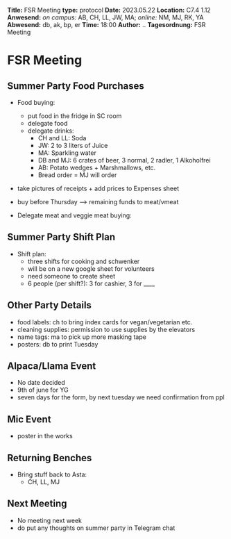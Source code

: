 **Title:** FSR Meeting
**type:** protocol
**Date:** 2023.05.22
**Location:** C7.4 1.12 
**Anwesend:** _on campus:_ AB, CH, LL, JW, MA; _online:_ NM, MJ, RK, YA
**Abwesend:** db, ak, bp, er
**Time:** 18:00
**Author:** ..
**Tagesordnung:** FSR Meeting

# FSR Meeting

## Summer Party Food Purchases
* Food buying:
	* put food in the fridge in SC room
	* delegate food 
	* delegate drinks:
		* CH and LL: Soda
		* JW: 2 to 3 liters of Juice
		* MA: Sparkling water
		* DB and MJ: 6 crates of beer, 3 normal, 2 radler, 1 Alkoholfrei
		* AB: Potato wedges + Marshmallows, etc.
		* Bread order = MJ will order
* take pictures of receipts + add prices to Expenses sheet 
* buy before Thursday --> remaining funds to meat/vmeat

* Delegate meat and veggie meat buying: 

## Summer Party Shift Plan
* Shift plan:
	* three shifts for cooking and schwenker
	* will be on a new google sheet for volunteers
	* need someone to create sheet
	* 6 people (per shift?): 3 for cashier, 3 for ____

## Other Party Details
- food labels: ch to bring index cards for vegan/vegetarian etc.
- cleaning supplies: permission to use supplies by the elevators
- name tags: ma to pick up more masking tape
- posters: db to print Tuesday

## Alpaca/Llama Event
- No date decided 
- 9th of june for YG
- seven days for the form, by next tuesday we need confirmation from ppl

## Mic Event
- poster in the works

## Returning Benches
* Bring stuff back to Asta:
	* CH, LL, MJ

## Next Meeting
- No meeting next week 
- do put any thoughts on summer party in Telegram chat
